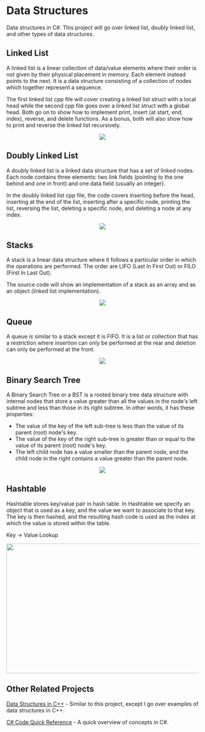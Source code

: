 # Data Structures
Data structures in C#. This project will go over linked list, doubly linked list, and other types of data structures.

**Linked List**
--------------------
A linked list is a linear collection of data/value elements where their order is not given by their physical placement in memory. Each element instead points to the next. It is a data structure consisting of a collection of nodes which together represent a sequence.

The first linked list cpp file will cover creating a linked list struct with a local head while the second cpp file goes over a linked list struct with a global head. Both go on to show how to implement print, insert (at start, end, index), reverse, and delete functions. As a bonus, both will also show how to print and reverse the linked list recursively.  

<p align="center">
<img src="https://user-images.githubusercontent.com/100814612/163313907-1522e02b-b3e0-493f-b1c2-54a600e6a5f1.png"><img>
</p>

**Doubly Linked List**
--------------------
A doubly linked list is a linked data structure that has a set of linked nodes. Each node contains three elements: two link fields (pointing to the one behind and one in front) and one data field (usually an integer).

In the doubly linked list cpp file, the code covers inserting before the head, inserting at the end of the list, inserting after a specific node, printing the list, reversing the list, deleting a specific node, and deleting a node at any index.

<p align="center">
<img src="https://user-images.githubusercontent.com/100814612/163319019-cb3246a4-be1b-4b4e-b659-6ead75abc6d3.png"><img>
</p>

**Stacks**
-----------------
A stack is a linear data structure where it follows a particular order in which the operations are performed. The order are LIFO (Last In First Out) or FILO (First In Last Out).

The source code will show an implementation of a stack as an array and as an object (linked list implementation).

<p align="center">
<img src="https://user-images.githubusercontent.com/100814612/163494801-6b9aaa87-60b8-44c9-84b8-f2fc9ab41a54.png"><img>
</p>
  
**Queue**
-----------------
A queue is similar to a stack except it is FIFO. It is a list or collection that has a restriction where insertion can only be performed at the rear and deletion can only be performed at the front.

<p align="center">
<img src="https://user-images.githubusercontent.com/100814612/163496502-98e219f1-e617-416f-8289-c98707263638.png"><img>
</p>

**Binary Search Tree**
-----------------
A Binary Search Tree or a BST is a rooted binary tree data structure with internal nodes that store a value greater than all the values in the node's left subtree and less than those in its right subtree. In other words, it has these properties:

- The value of the key of the left sub-tree is less than the value of its parent (root) node's key.
- The value of the key of the right sub-tree is greater than or equal to the value of its parent (root) node's key.
- The left child node has a value smaller than the parent node, and the child node in the right contains a value greater than the parent node.

<p align="center">
<img src="https://user-images.githubusercontent.com/100814612/164086536-e2183329-56ca-4cd4-be2e-554657034a1a.png"><img>
</p>

**Hashtable**
-----------------
Hashtable stores key/value pair in hash table. In Hashtable we specify an object that is used as a key, and the value we want to associate to that key. The key is then hashed, and the resulting hash code is used as the index at which the value is stored within the table.

Key → Value Lookup

<p align="center">
<img src="https://user-images.githubusercontent.com/100814612/168933577-90d84edf-3f98-4935-b0b1-1f89d4a2d577.png" width = "600", height = "340"><img>
</p>


**Other Related Projects**
----------------
[Data Structures in C++](https://github.com/Kttra/DataStructures) - Similar to this project, except I go over examples of data structures in C++.

[C# Code Quick Reference](https://github.com/Kttra/CSharpCode) - A quick overview of concepts in C#.
